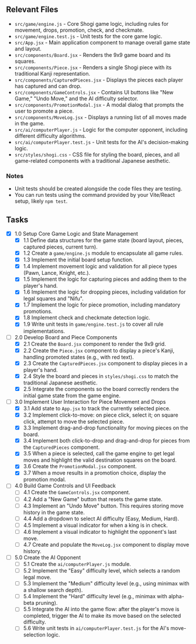 ## Relevant Files

- `src/game/engine.js` - Core Shogi game logic, including rules for movement, drops, promotion, check, and checkmate.
- `src/game/engine.test.js` - Unit tests for the core game logic.
- `src/App.jsx` - Main application component to manage overall game state and layout.
- `src/components/Board.jsx` - Renders the 9x9 game board and its squares.
- `src/components/Piece.jsx` - Renders a single Shogi piece with its traditional Kanji representation.
- `src/components/CapturedPieces.jsx` - Displays the pieces each player has captured and can drop.
- `src/components/GameControls.jsx` - Contains UI buttons like "New Game," "Undo Move," and the AI difficulty selector.
- `src/components/PromotionModal.jsx` - A modal dialog that prompts the user to promote a piece.
- `src/components/MoveLog.jsx` - Displays a running list of all moves made in the game.
- `src/ai/computerPlayer.js` - Logic for the computer opponent, including different difficulty algorithms.
- `src/ai/computerPlayer.test.js` - Unit tests for the AI's decision-making logic.
- `src/styles/shogi.css` - CSS file for styling the board, pieces, and all game-related components with a traditional Japanese aesthetic.

### Notes

- Unit tests should be created alongside the code files they are testing.
- You can run tests using the command provided by your Vite/React setup, likely `npm test`.

## Tasks

- [x] 1.0 Setup Core Game Logic and State Management
  - [x] 1.1 Define data structures for the game state (board layout, pieces, captured pieces, current turn).
  - [x] 1.2 Create a `game/engine.js` module to encapsulate all game rules.
  - [x] 1.3 Implement the initial board setup function.
  - [x] 1.4 Implement movement logic and validation for all piece types (Pawn, Lance, Knight, etc.).
  - [x] 1.5 Implement the logic for capturing pieces and adding them to the player's hand.
  - [x] 1.6 Implement the logic for dropping pieces, including validation for legal squares and "Nifu".
  - [x] 1.7 Implement the logic for piece promotion, including mandatory promotions.
  - [x] 1.8 Implement check and checkmate detection logic.
  - [x] 1.9 Write unit tests in `game/engine.test.js` to cover all rule implementations.

- [ ] 2.0 Develop Board and Piece Components
  - [x] 2.1 Create the `Board.jsx` component to render the 9x9 grid.
  - [x] 2.2 Create the `Piece.jsx` component to display a piece's Kanji, handling promoted states (e.g., with red text).
  - [x] 2.3 Create the `CapturedPieces.jsx` component to display pieces in a player's hand.
  - [x] 2.4 Style the board and pieces in `styles/shogi.css` to match the traditional Japanese aesthetic.
  - [x] 2.5 Integrate the components so the board correctly renders the initial game state from the game engine.

- [ ] 3.0 Implement User Interaction for Piece Movement and Drops
  - [x] 3.1 Add state to `App.jsx` to track the currently selected piece.
  - [x] 3.2 Implement click-to-move: on piece click, select it; on square click, attempt to move the selected piece.
  - [x] 3.3 Implement drag-and-drop functionality for moving pieces on the board.
  - [x] 3.4 Implement both click-to-drop and drag-and-drop for pieces from the `CapturedPieces` component.
  - [x] 3.5 When a piece is selected, call the game engine to get legal moves and highlight the valid destination squares on the board.
  - [x] 3.6 Create the `PromotionModal.jsx` component.
  - [x] 3.7 When a move results in a promotion choice, display the promotion modal.

- [ ] 4.0 Build Game Controls and UI Feedback
  - [ ] 4.1 Create the `GameControls.jsx` component.
  - [ ] 4.2 Add a "New Game" button that resets the game state.
  - [ ] 4.3 Implement an "Undo Move" button. This requires storing move history in the game state.
  - [ ] 4.4 Add a dropdown to select AI difficulty (Easy, Medium, Hard).
  - [ ] 4.5 Implement a visual indicator for when a king is in check.
  - [ ] 4.6 Implement a visual indicator to highlight the opponent's last move.
  - [ ] 4.7 Create and populate the `MoveLog.jsx` component to display move history.

- [ ] 5.0 Create the AI Opponent
  - [ ] 5.1 Create the `ai/computerPlayer.js` module.
  - [ ] 5.2 Implement the "Easy" difficulty level, which selects a random legal move.
  - [ ] 5.3 Implement the "Medium" difficulty level (e.g., using minimax with a shallow search depth).
  - [ ] 5.4 Implement the "Hard" difficulty level (e.g., minimax with alpha-beta pruning).
  - [ ] 5.5 Integrate the AI into the game flow: after the player's move is completed, trigger the AI to make its move based on the selected difficulty.
  - [ ] 5.6 Write unit tests in `ai/computerPlayer.test.js` for the AI's move-selection logic.